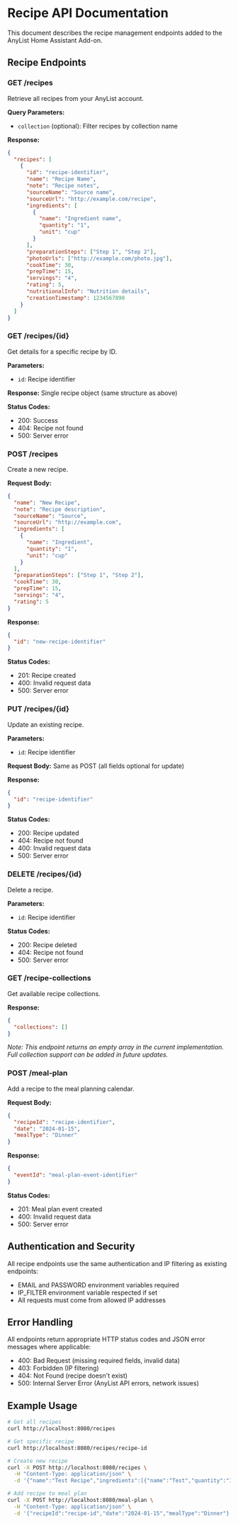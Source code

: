 # Recipe API Documentation

This document describes the recipe management endpoints added to the AnyList Home Assistant Add-on.

## Recipe Endpoints

### GET /recipes
Retrieve all recipes from your AnyList account.

**Query Parameters:**
- `collection` (optional): Filter recipes by collection name

**Response:**
```json
{
  "recipes": [
    {
      "id": "recipe-identifier",
      "name": "Recipe Name",
      "note": "Recipe notes",
      "sourceName": "Source name",
      "sourceUrl": "http://example.com/recipe",
      "ingredients": [
        {
          "name": "Ingredient name",
          "quantity": "1",
          "unit": "cup"
        }
      ],
      "preparationSteps": ["Step 1", "Step 2"],
      "photoUrls": ["http://example.com/photo.jpg"],
      "cookTime": 30,
      "prepTime": 15,
      "servings": "4",
      "rating": 5,
      "nutritionalInfo": "Nutrition details",
      "creationTimestamp": 1234567890
    }
  ]
}
```

### GET /recipes/{id}
Get details for a specific recipe by ID.

**Parameters:**
- `id`: Recipe identifier

**Response:** Single recipe object (same structure as above)

**Status Codes:**
- 200: Success
- 404: Recipe not found
- 500: Server error

### POST /recipes
Create a new recipe.

**Request Body:**
```json
{
  "name": "New Recipe",
  "note": "Recipe description",
  "sourceName": "Source",
  "sourceUrl": "http://example.com",
  "ingredients": [
    {
      "name": "Ingredient",
      "quantity": "1",
      "unit": "cup"
    }
  ],
  "preparationSteps": ["Step 1", "Step 2"],
  "cookTime": 30,
  "prepTime": 15,
  "servings": "4",
  "rating": 5
}
```

**Response:**
```json
{
  "id": "new-recipe-identifier"
}
```

**Status Codes:**
- 201: Recipe created
- 400: Invalid request data
- 500: Server error

### PUT /recipes/{id}
Update an existing recipe.

**Parameters:**
- `id`: Recipe identifier

**Request Body:** Same as POST (all fields optional for update)

**Response:**
```json
{
  "id": "recipe-identifier"
}
```

**Status Codes:**
- 200: Recipe updated
- 404: Recipe not found
- 400: Invalid request data
- 500: Server error

### DELETE /recipes/{id}
Delete a recipe.

**Parameters:**
- `id`: Recipe identifier

**Status Codes:**
- 200: Recipe deleted
- 404: Recipe not found
- 500: Server error

### GET /recipe-collections
Get available recipe collections.

**Response:**
```json
{
  "collections": []
}
```

*Note: This endpoint returns an empty array in the current implementation. Full collection support can be added in future updates.*

### POST /meal-plan
Add a recipe to the meal planning calendar.

**Request Body:**
```json
{
  "recipeId": "recipe-identifier",
  "date": "2024-01-15",
  "mealType": "Dinner"
}
```

**Response:**
```json
{
  "eventId": "meal-plan-event-identifier"
}
```

**Status Codes:**
- 201: Meal plan event created
- 400: Invalid request data
- 500: Server error

## Authentication and Security

All recipe endpoints use the same authentication and IP filtering as existing endpoints:
- EMAIL and PASSWORD environment variables required
- IP_FILTER environment variable respected if set
- All requests must come from allowed IP addresses

## Error Handling

All endpoints return appropriate HTTP status codes and JSON error messages where applicable:
- 400: Bad Request (missing required fields, invalid data)
- 403: Forbidden (IP filtering)
- 404: Not Found (recipe doesn't exist)
- 500: Internal Server Error (AnyList API errors, network issues)

## Example Usage

```bash
# Get all recipes
curl http://localhost:8080/recipes

# Get specific recipe
curl http://localhost:8080/recipes/recipe-id

# Create new recipe
curl -X POST http://localhost:8080/recipes \
  -H "Content-Type: application/json" \
  -d '{"name":"Test Recipe","ingredients":[{"name":"Test","quantity":"1","unit":"cup"}]}'

# Add recipe to meal plan
curl -X POST http://localhost:8080/meal-plan \
  -H "Content-Type: application/json" \
  -d '{"recipeId":"recipe-id","date":"2024-01-15","mealType":"Dinner"}'
```
